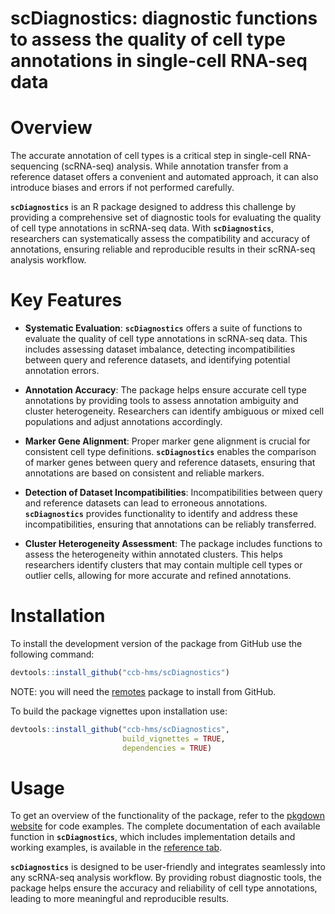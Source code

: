 # scDiagnostics: diagnostic functions to assess the quality of cell type annotations in single-cell RNA-seq data

# Overview 

The accurate annotation of cell types is a critical step in single-cell RNA-sequencing (scRNA-seq) analysis. While annotation transfer from a reference dataset offers a convenient and automated approach, it can also introduce biases and errors if not performed carefully.

**`scDiagnostics`** is an R package designed to address this challenge by providing a comprehensive set of diagnostic tools for evaluating the quality of cell type annotations in scRNA-seq data. With **`scDiagnostics`**, researchers can systematically assess the compatibility and accuracy of annotations, ensuring reliable and reproducible results in their scRNA-seq analysis workflow.

# Key Features

-   **Systematic Evaluation**: **`scDiagnostics`** offers a suite of functions to evaluate the quality of cell type annotations in scRNA-seq data. This includes assessing dataset imbalance, detecting incompatibilities between query and reference datasets, and identifying potential annotation errors.

-   **Annotation Accuracy**: The package helps ensure accurate cell type annotations by providing tools to assess annotation ambiguity and cluster heterogeneity. Researchers can identify ambiguous or mixed cell populations and adjust annotations accordingly.

-   **Marker Gene Alignment**: Proper marker gene alignment is crucial for consistent cell type definitions. **`scDiagnostics`** enables the comparison of marker genes between query and reference datasets, ensuring that annotations are based on consistent and reliable markers.

-   **Detection of Dataset Incompatibilities**: Incompatibilities between query and reference datasets can lead to erroneous annotations. **`scDiagnostics`** provides functionality to identify and address these incompatibilities, ensuring that annotations can be reliably transferred.

-   **Cluster Heterogeneity Assessment**: The package includes functions to assess the heterogeneity within annotated clusters. This helps researchers identify clusters that may contain multiple cell types or outlier cells, allowing for more accurate and refined annotations.

# Installation

To install the development version of the package from GitHub use the following command:

``` r
devtools::install_github("ccb-hms/scDiagnostics")
```

NOTE: you will need the [remotes](https://cran.r-project.org/web/packages/remotes/index.html) package to install from GitHub.

To build the package vignettes upon installation use:

``` r
devtools::install_github("ccb-hms/scDiagnostics",
                         build_vignettes = TRUE,
                         dependencies = TRUE)
```

# Usage

To get an overview of the functionality of the package, refer to the [pkgdown website](https://ccb-hms.github.io/scDiagnostics/index.html) for code examples. The complete documentation of each available function in **`scDiagnostics`**, which includes implementation details and working examples, is available in the [reference tab](https://ccb-hms.github.io/scDiagnostics/reference/index.html).

**`scDiagnostics`** is designed to be user-friendly and integrates seamlessly into any scRNA-seq analysis workflow. By providing robust diagnostic tools, the package helps ensure the accuracy and reliability of cell type annotations, leading to more meaningful and reproducible results.
